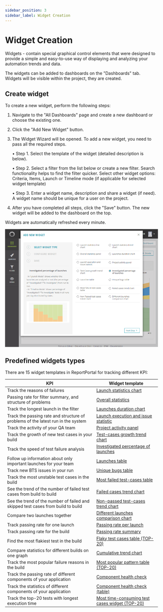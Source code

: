 ```yaml
---
sidebar_position: 3
sidebar_label: Widget Creation
---
```


# Widget Creation

Widgets - contain special graphical control elements that were designed to provide a simple and 
easy-to-use way of displaying and analyzing your automation trends and data.

The widgets can be added to dashboards on the "Dashboards" tab. Widgets will be visible within the project, they are created.

## Create widget

To create a new widget, perform the following steps:

1. Navigate to the "All Dashboards" page and create a new dashboard or choose the existing one.

2. Click the "Add New Widget" button.

3. The Widget Wizard will be opened. To add a new widget, you need to pass all the required steps.

    • Step 1. Select the template of the widget (detailed description is below).

    • Step 2. Select a filter from the list below or create a new filter. Search functionality helps to find the filter quicker. Select other widget options: Criteria, Items, Launch or Timeline mode (if applicable for selected widget template)

    • Step 3. Enter a widget name, description and share a widget (if need). 
      A widget name should be unique for a user on the project.

4. After you have completed all steps, click the "Save" button. The new widget will be added to the dashboard on the top.

Widgets are automatically refreshed every minute.

[ ![Image](img/manage-widgets/createWidget.png)](https://youtu.be/uRY_ihUe_oU)

## Predefined widgets types

There are 15 widget templates in ReportPortal for tracking different KPI:

| KPI                                                                              | Widget template                                                            |
|----------------------------------------------------------------------------------|----------------------------------------------------------------------------|
| Track the reasons of failures                                                    | [Launch statistics chart](./LaunchStatisticsChart)                         |
| Passing rate for filter summary, and structure of problems                       | [Overall statistics](./OverallStatistics)                                  |
| Track the longest launch in the filter                                           | [Launches duration chart](./LaunchesDurationChart)                         |
| Track the passing rate and structure of problems of the latest run in the system | [Launch execution and issue statistic](./LaunchExecutionAndIssueStatistic) |
| Track the activity of your QA team                                               | [Project activity panel](./ProjectActivityPanel)                           |
| Track the growth of new test cases in your build                                 | [Test-cases growth trend chart](./TestCasesGrowthTrendChart)              |
| Track the speed of test failure analysis                                         | [Investigated percentage of launches](./InvestigatedPercentageOfLaunches)  |
| Follow up information about only important launches for your team                | [Launches table](./LaunchesTable)                                          |
| Track new BTS issues in your run                                                 | [Unique bugs table](./UniqueBugsTable)                                     |
| Track the most unstable test cases in the build                                  | [Most failed test-cases table](./MostFailedTestCasesTable)                |
| See the trend of the number of failed test cases from build to build             | [Failed cases trend chart](./FailedCasesTrendChart)                        |
| See the trend of the number of failed and skipped test cases from build to build | [Non-passed test-cases trend chart](./NonPassedTestCasesTrendChart)      |
| Compare two launches together                                                    | [Different launches comparison chart](./DifferentLaunchesComparisonChart)  |
| Track passing rate for one launch                                                | [Passing rate per launch](./PassingRatePerLaunch)                          |
| Track passing rate for the build                                                 | [Passing rate summary](./PassingRateSummary)                               |
| Find the most flakiest test in the build                                         | [Flaky test cases table (TOP-20)](./FlakyTestCasesTable)                   |
| Compare statistics for different builds on one graph                             | [Cumulative trend chart](./CumulativeTrendChart)                           |
| Track the most popular failure reasons in the build                              | [Most popular pattern table (TOP-20)](./MostPopularPatternTable)           |
| Track the passing rate of different components of your application               | [Component health check](./ComponentHealthCheck)                           |
| Track the statistics of different components of your application                 | [Component health check (table)](./TableComponentHealthCheck)              |
| Track the top-20 tests with longest execution time                               | [Most time-consuming test cases widget (TOP-20)](./MostTimeConsumingTestCasesWidget)                        |

